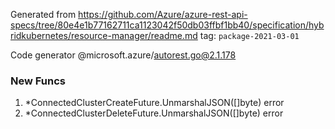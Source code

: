 Generated from https://github.com/Azure/azure-rest-api-specs/tree/80e4e1b77162711ca1123042f50db03ffbf1bb40/specification/hybridkubernetes/resource-manager/readme.md tag: `package-2021-03-01`

Code generator @microsoft.azure/autorest.go@2.1.178


### New Funcs

1. *ConnectedClusterCreateFuture.UnmarshalJSON([]byte) error
1. *ConnectedClusterDeleteFuture.UnmarshalJSON([]byte) error

